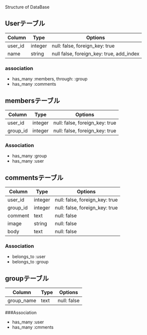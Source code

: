 Structure of DataBase

## Userテーブル
|Column|Type|Options|
|------|----|-------|
|user_id|integer|null: false, foreign_key: true|
|name|string|null false, foreign_key: true, add_index|

### association
- has_many :members, through: :group
- has_many :comments


## membersテーブル
|Column|Type|Options|
|------|----|-------|
|user_id|integer|null: false, foreign_key: true|
|group_id|integer|null: false, foreign_key: true|

### Association
- has_many :group
- has_many :user


## commentsテーブル
|Column|Type|Options|
|------|----|-------|
|user_id|integer|null: false, foreign_key: true|
|group_id|integer|null: false, foreign_key: true|
|comment|text|null: false|
|image|string|null: false|
|body|text|null: false|

### Association
- belongs_to :user
- belongs_to :group


## groupテーブル
|Column|Type|Options|
|------|----|-------|
|group_name|text|null: false|

###Association
- has_many :user
- has_many :cmments
